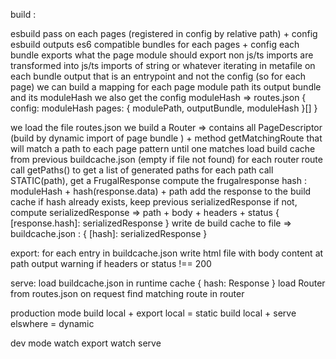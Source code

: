 build : 

esbuild pass on each pages (registered in config by relative path) + config
esbuild outputs es6 compatible bundles for each pages + config
    each bundle exports what the page module should export
    non js/ts imports are transformed into js/ts imports of string or whatever
iterating in metafile on each bundle output that is an entrypoint and not the config (so for each page) we can build a mapping for each page module path its output bundle and its moduleHash
we also get the config moduleHash
=> routes.json {
    config: moduleHash
    pages: { modulePath, outputBundle, moduleHash }[]
}

we load the file routes.json
we build a Router => contains all PageDescriptor (build by dynamic import of page bundle ) + method getMatchingRoute that will match a path to each page pattern until one matches
load build cache from previous buildcache.json (empty if file not found)
for each router route
    call getPaths() to get a list of generated paths
    for each path
        call STATIC(path), get a FrugalResponse
        compute the frugalresponse hash : moduleHash + hash(response.data) + path
        add the response to the build cache
            if hash already exists, keep previous serializedResponse
            if not, compute serializedResponse
                => path + body + headers + status
            { [response.hash]: serializedResponse }
write de build cache to file
=> buildcache.json : {
    [hash]: serializedResponse 
}

export: 
    for each entry in buildcache.json
    write html file with body content at path
        output warning if headers or status !== 200

serve:
    load buildcache.json in runtime cache { hash: Response }
    load Router from routes.json
    on request
        find matching route in router

production mode
build local + export local = static
build local + serve elswhere = dynamic

dev mode
watch export
watch serve

